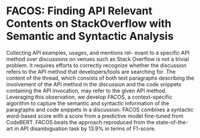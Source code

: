# FACOS: Finding API Relevant Contents on StackOverflow with Semantic and Syntactic Analysis

Collecting API examples, usages, and mentions rel- evant to a specific API method over discussions on venues such as Stack Overflow is not a trivial problem. It requires efforts to correctly recognize whether the discussion refers to the API method that developers/tools are searching for. The content of the thread, which consists of both text paragraphs describing the involvement of the API method in the discussion and the code snippets containing the API invocation, may refer to the given API method. Leveraging this observation, we develop FACOS, a context-specific algorithm to capture the semantic and syntactic information of the paragraphs and code snippets in a discussion. FACOS combines a syntactic word-based score with a score from a predictive model fine-tuned from CodeBERT. FACOS beats the approach reproduced from the state-of-the-art in API disambiguation task by 13.9% in terms of F1-score.